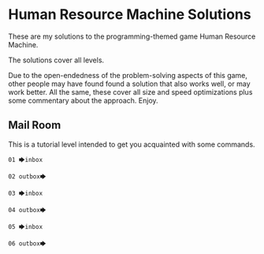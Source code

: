# Human Resource Machine Solutions
These are my solutions to the programming-themed game Human Resource Machine.

The solutions cover all levels.

Due to the open-endedness of the problem-solving aspects of this game, other people may have found found a solution that also works well, or may work better. All the same, these cover all size and speed optimizations plus some commentary about the approach. Enjoy.

## Mail Room
This is a tutorial level intended to get you acquainted with some commands.

```
01 🡆inbox

02 outbox🡆

03 🡆inbox

04 outbox🡆

05 🡆inbox

06 outbox🡆
```
